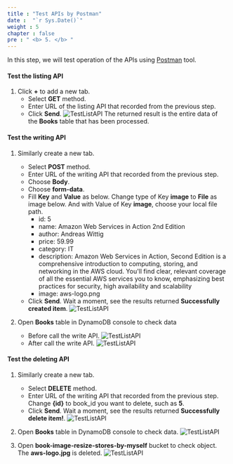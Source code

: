 ```yaml
---
title : "Test APIs by Postman"
date :  "`r Sys.Date()`" 
weight : 5
chapter : false
pre : " <b> 5. </b> "
---
```

In this step, we will test operation of the APIs using [Postman](https://www.postman.com/downloads/) tool.

#### Test the listing API
1. Click **+** to add a new tab.
    - Select **GET** method.
    - Enter URL of the listing API that recorded from the previous step.
    - Click **Send**.
![TestListAPI](/000079-Book-store-Book-store-front-end-code-calling-API-Gateway/images/temp/1/77.png?width=90pc)
The returned result is the entire data of the **Books** table that has been processed.

#### Test the writing API
1. Similarly create a new tab.
    - Select **POST** method.
    - Enter URL of the writing API that recorded from the previous step.
    - Choose **Body**.
    - Choose **form-data**.
    - Fill **Key** and **Value** as below. Change type of Key **image** to **File** as image below. And with Value of Key **image**, choose your local file path.
      - id: 5
      - name: Amazon Web Services in Action 2nd Edition
      - author: Andreas Wittig
      - price: 59.99
      - category: IT
      - description: Amazon Web Services in Action, Second Edition is a comprehensive introduction to computing, storing, and networking in the AWS cloud. You'll find clear, relevant coverage of all the essential AWS services you to know, emphasizing best practices for security, high availability and scalability
      - image: aws-logo.png
    - Click **Send**. Wait a moment, see the results returned **Successfully created item**.
![TestListAPI](/000079-Book-store-Book-store-front-end-code-calling-API-Gateway/images/temp/1/78.png?width=90pc)

2. Open **Books** table in DynamoDB console to check data
    - Before call the write API.
  ![TestListAPI](/000079-Book-store-Book-store-front-end-code-calling-API-Gateway/images/temp/1/79.png?width=90pc)
    - After call the write API.
  ![TestListAPI](/000079-Book-store-Book-store-front-end-code-calling-API-Gateway/images/temp/1/80.png?width=90pc)

#### Test the deleting API
1. Similarly create a new tab.
    - Select **DELETE** method.
    - Enter URL of the writing API that recorded from the previous step. Change **{id}** to book_id you want to delete, such as **5**.
    - Click **Send**. Wait a moment, see the results returned **Successfully delete item!**.
![TestListAPI](/000079-Book-store-Book-store-front-end-code-calling-API-Gateway/images/temp/1/81.png?width=90pc)

2. Open **Books** table in DynamoDB console to check data.
![TestListAPI](/000079-Book-store-Book-store-front-end-code-calling-API-Gateway/images/temp/1/79.png?width=90pc)

3. Open **book-image-resize-stores-by-myself** bucket to check object. The **aws-logo.jpg** is deleted.
![TestListAPI](/000079-Book-store-Book-store-front-end-code-calling-API-Gateway/images/temp/1/82.png?width=90pc)